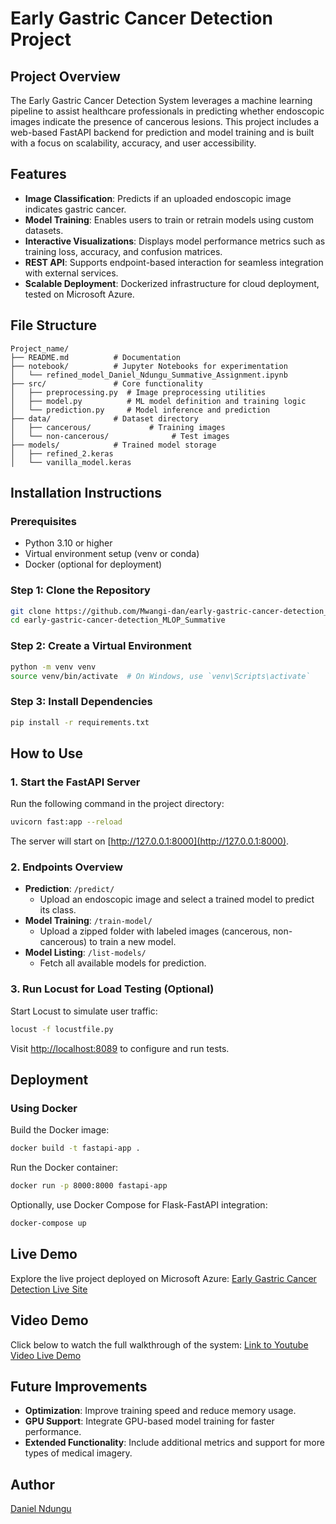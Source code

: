 # Early Gastric Cancer Detection Project
## Project Overview

The Early Gastric Cancer Detection System leverages a machine learning pipeline to assist healthcare professionals in predicting whether endoscopic images indicate the presence of cancerous lesions. This project includes a web-based FastAPI backend for prediction and model training and is built with a focus on scalability, accuracy, and user accessibility.

## Features

- **Image Classification**: Predicts if an uploaded endoscopic image indicates gastric cancer.
- **Model Training**: Enables users to train or retrain models using custom datasets.
- **Interactive Visualizations**: Displays model performance metrics such as training loss, accuracy, and confusion matrices.
- **REST API**: Supports endpoint-based interaction for seamless integration with external services.
- **Scalable Deployment**: Dockerized infrastructure for cloud deployment, tested on Microsoft Azure.

## File Structure

```
Project_name/
├── README.md          # Documentation
├── notebook/          # Jupyter Notebooks for experimentation
│   └── refined_model_Daniel_Ndungu_Summative_Assignment.ipynb
├── src/               # Core functionality
│   ├── preprocessing.py  # Image preprocessing utilities
│   ├── model.py          # ML model definition and training logic
│   └── prediction.py     # Model inference and prediction
├── data/              # Dataset directory
│   ├── cancerous/             # Training images
│   └── non-cancerous/              # Test images
├── models/            # Trained model storage
│   ├── refined_2.keras   
│   └── vanilla_model.keras    
```

## Installation Instructions

### Prerequisites

- Python 3.10 or higher
- Virtual environment setup (venv or conda)
- Docker (optional for deployment)

### Step 1: Clone the Repository

```bash
git clone https://github.com/Mwangi-dan/early-gastric-cancer-detection_MLOP_Summative.git
cd early-gastric-cancer-detection_MLOP_Summative
```

### Step 2: Create a Virtual Environment

```bash
python -m venv venv
source venv/bin/activate  # On Windows, use `venv\Scripts\activate`
```

### Step 3: Install Dependencies

```bash
pip install -r requirements.txt
```

## How to Use

### 1. Start the FastAPI Server

Run the following command in the project directory:

```bash
uvicorn fast:app --reload
```

The server will start on [http://127.0.0.1:8000](http://127.0.0.1:8000).

### 2. Endpoints Overview

- **Prediction**: `/predict/`
    - Upload an endoscopic image and select a trained model to predict its class.
- **Model Training**: `/train-model/`
    - Upload a zipped folder with labeled images (cancerous, non-cancerous) to train a new model.
- **Model Listing**: `/list-models/`
    - Fetch all available models for prediction.

### 3. Run Locust for Load Testing (Optional)

Start Locust to simulate user traffic:

```bash
locust -f locustfile.py
```

Visit [http://localhost:8089](http://localhost:8089) to configure and run tests.

## Deployment

### Using Docker

Build the Docker image:

```bash
docker build -t fastapi-app .
```

Run the Docker container:

```bash
docker run -p 8000:8000 fastapi-app
```

Optionally, use Docker Compose for Flask-FastAPI integration:

```bash
docker-compose up
```

## Live Demo

Explore the live project deployed on Microsoft Azure: [Early Gastric Cancer Detection Live Site](https://gastriccancerapp.azurewebsites.net/)

## Video Demo

Click below to watch the full walkthrough of the system:
[Link to Youtube Video Live Demo](https://youtu.be/kIsQD86w0-o)

## Future Improvements

- **Optimization**: Improve training speed and reduce memory usage.
- **GPU Support**: Integrate GPU-based model training for faster performance.
- **Extended Functionality**: Include additional metrics and support for more types of medical imagery.


## Author
[Daniel Ndungu](https://www.linkedin.com/in/daniel-mwangi-68490a236/)
